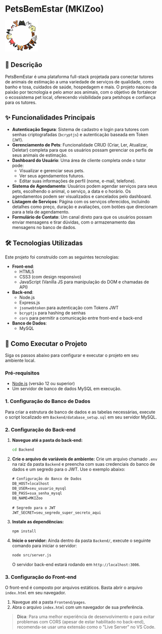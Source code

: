 # PetsBemEstar (MKIZoo)

![Logo do PetsBemEstar](https://raw.githubusercontent.com/mwaleska/animalszoo/main/Frontend/img/logo.png)

## 📝 Descrição

PetsBemEstar é uma plataforma full-stack projetada para conectar tutores de animais de estimação a uma variedade de serviços de qualidade, como banho e tosa, cuidados de saúde, hospedagem e mais. O projeto nasceu da paixão por tecnologia e pelo amor aos animais, com o objetivo de fortalecer o ecossistema pet local, oferecendo visibilidade para petshops e confiança para os tutores.

## ✨ Funcionalidades Principais

* **Autenticação Segura**: Sistema de cadastro e login para tutores com senhas criptografadas (`bcryptjs`) e autenticação baseada em Token (`JWT`).
* **Gerenciamento de Pets**: Funcionalidade CRUD (Criar, Ler, Atualizar, Deletar) completa para que os usuários possam gerenciar os perfis de seus animais de estimação.
* **Dashboard do Usuário**: Uma área de cliente completa onde o tutor pode:
    * Visualizar e gerenciar seus pets.
    * Ver seus agendamentos futuros.
    * Editar suas informações de perfil (nome, e-mail, telefone).
* **Sistema de Agendamento**: Usuários podem agendar serviços para seus pets, escolhendo o animal, o serviço, a data e o horário. Os agendamentos podem ser visualizados e cancelados pelo dashboard.
* **Listagem de Serviços**: Página com os serviços oferecidos, incluindo detalhes como preço, duração e avaliações, com botões que direcionam para a tela de agendamento.
* **Formulário de Contato**: Um canal direto para que os usuários possam enviar mensagens e tirar dúvidas, com o armazenamento das mensagens no banco de dados.

## 🛠️ Tecnologias Utilizadas

Este projeto foi construído com as seguintes tecnologias:

* **Front-end**:
    * HTML5
    * CSS3 (com design responsivo)
    * JavaScript (Vanilla JS para manipulação do DOM e chamadas de API)
* **Back-end**:
    * Node.js
    * Express.js
    * `jsonwebtoken` para autenticação com Tokens JWT
    * `bcryptjs` para hashing de senhas
    * `cors` para permitir a comunicação entre front-end e back-end
* **Banco de Dados**:
    * MySQL

## 🚀 Como Executar o Projeto

Siga os passos abaixo para configurar e executar o projeto em seu ambiente local.

### Pré-requisitos

* [Node.js](https://nodejs.org/) (versão 12 ou superior)
* Um servidor de banco de dados MySQL em execução.

### 1. Configuração do Banco de Dados

Para criar a estrutura de banco de dados e as tabelas necessárias, execute o script localizado em `Backend/database_setup.sql` em seu servidor MySQL.

### 2. Configuração do Back-end

1.  **Navegue até a pasta do back-end:**
    ```bash
    cd Backend
    ```

2.  **Crie o arquivo de variáveis de ambiente:**
    Crie um arquivo chamado `.env` na raiz da pasta `Backend` e preencha com suas credenciais do banco de dados e um segredo para o JWT. Use o exemplo abaixo:

    ```env
    # Configuração do Banco de Dados
    DB_HOST=localhost
    DB_USER=seu_usuario_mysql
    DB_PASS=sua_senha_mysql
    DB_NAME=MKIZoo

    # Segredo para o JWT
    JWT_SECRET=seu_segredo_super_secreto_aqui
    ```

3.  **Instale as dependências:**
    ```bash
    npm install
    ```

4.  **Inicie o servidor:**
    Ainda dentro da pasta `Backend/`, execute o seguinte comando para iniciar o servidor:
    ```bash
    node src/server.js
    ```
    O servidor back-end estará rodando em `http://localhost:3006`.

### 3. Configuração do Front-end

O front-end é composto por arquivos estáticos. Basta abrir o arquivo `index.html` em seu navegador.

1.  Navegue até a pasta `Frontend/pages`.
2.  Abra o arquivo `index.html` com um navegador de sua preferência.

> **Dica**: Para uma melhor experiência de desenvolvimento e para evitar problemas com CORS (apesar de estar habilitado no back-end), recomenda-se usar uma extensão como o "Live Server" no VS Code.

